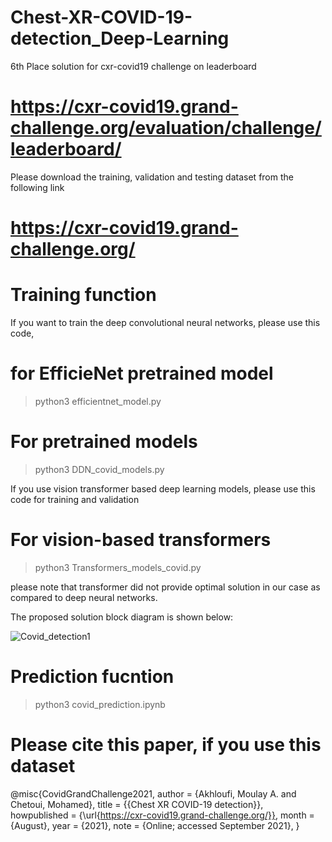 # Chest-XR-COVID-19-detection_Deep-Learning

6th Place solution for cxr-covid19 challenge on leaderboard

# https://cxr-covid19.grand-challenge.org/evaluation/challenge/leaderboard/

Please download the training, validation and testing dataset from the following link
# https://cxr-covid19.grand-challenge.org/


# Training function

If you want to train the deep convolutional neural networks, please use this code,

# for EfficieNet pretrained model

> python3 efficientnet_model.py 

# For pretrained models

> python3 DDN_covid_models.py 

If you use vision transformer based deep learning models, please use this code for training and validation

# For vision-based transformers

> python3 Transformers_models_covid.py

please note that transformer did not provide optimal solution in our case as compared to deep neural networks.

The proposed solution block diagram is shown below:



![Covid_detection1](https://user-images.githubusercontent.com/46267777/137321874-be3cd917-7c72-4166-a7c5-97e8964d0d78.png)



# Prediction fucntion

> python3 covid_prediction.ipynb

# Please cite this paper, if you use this dataset
@misc{CovidGrandChallenge2021,
                author = {Akhloufi, Moulay A. and Chetoui, Mohamed},
                title = {{Chest XR COVID-19 detection}},  
                howpublished = {\url{https://cxr-covid19.grand-challenge.org/}},
                month = {August},
                year = {2021},
                note = {Online; accessed September 2021},
                 }
